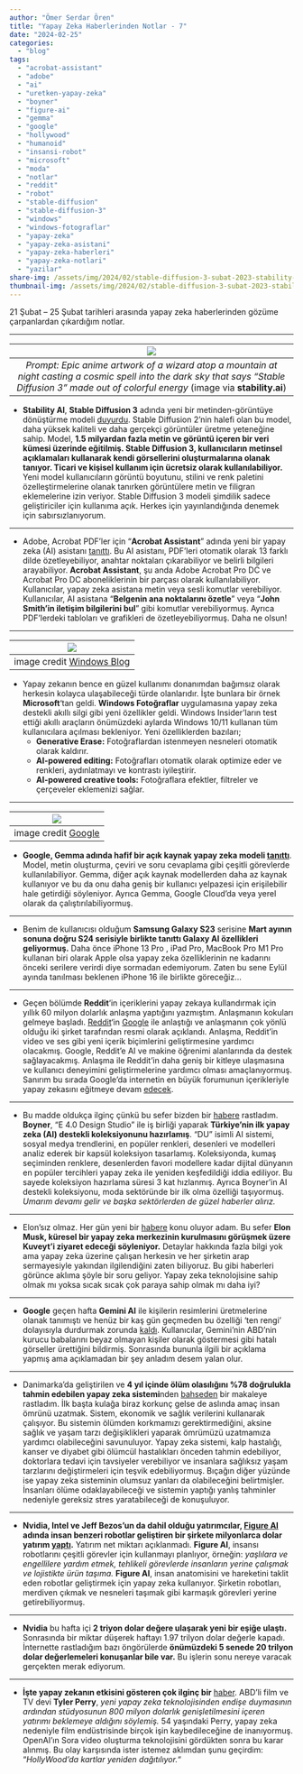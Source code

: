 ```yaml
---
author: "Ömer Serdar Ören"
title: "Yapay Zeka Haberlerinden Notlar - 7"
date: "2024-02-25"
categories: 
  - "blog"
tags: 
  - "acrobat-assistant"
  - "adobe"
  - "ai"
  - "uretken-yapay-zeka"
  - "boyner"
  - "figure-ai"
  - "gemma"
  - "google"
  - "hollywood"
  - "humanoid"
  - "insansi-robot"
  - "microsoft"
  - "moda"
  - "notlar"
  - "reddit"
  - "robot"
  - "stable-diffusion"
  - "stable-diffusion-3"
  - "windows"
  - "windows-fotograflar"
  - "yapay-zeka"
  - "yapay-zeka-asistani"
  - "yapay-zeka-haberleri"
  - "yapay-zeka-notlari"
  - "yazilar"
share-img: /assets/img/2024/02/stable-diffusion-3-subat-2023-stability-ai-news-website-image-1024x585-1.png
thumbnail-img: /assets/img/2024/02/stable-diffusion-3-subat-2023-stability-ai-news-website-image-1024x585-1.png
---
```


21 Şubat – 25 Şubat tarihleri arasında yapay zeka haberlerinden gözüme çarpanlardan çıkardığım notlar.

* * *

| ![](/assets/img/2024/02/stable-diffusion-3-subat-2023-stability-ai-news-website-image-1024x585-1.png) |
|:---:|
| *Prompt: Epic anime artwork of a wizard atop a mountain at night casting a cosmic spell into the dark sky that says “Stable Diffusion 3” made out of colorful energy* (image via **stability.ai**) |

- **Stability AI**, **Stable Diffusion 3** adında yeni bir metinden-görüntüye dönüştürme modeli [duyurdu](https://stability.ai/news/stable-diffusion-3). Stable Diffusion 2’nin halefi olan bu model, daha yüksek kaliteli ve daha gerçekçi görüntüler üretme yeteneğine sahip. Model, **1.5 milyardan fazla metin ve görüntü içeren bir veri kümesi üzerinde eğitilmiş. Stable Diffusion 3, kullanıcıların metinsel açıklamaları kullanarak kendi görsellerini oluşturmalarına olanak tanıyor. Ticari ve kişisel kullanım için ücretsiz olarak kullanılabiliyor.** Yeni model kullanıcıların görüntü boyutunu, stilini ve renk paletini özelleştirmelerine olanak tanırken görüntülere metin ve filigran eklemelerine izin veriyor. Stable Diffusion 3 modeli şimdilik sadece geliştiriciler için kullanıma açık. Herkes için yayınlandığında denemek için sabırsızlanıyorum.

* * *

- Adobe, Acrobat PDF’ler için “**Acrobat Assistant**” adında yeni bir yapay zeka (AI) asistanı [tanıttı](https://news.adobe.com/news/news-details/2024/Adobe-Brings-Conversational-AI-to-Trillions-of-PDFs-with-the-New-AI-Assistant-in-Reader-and-Acrobat/default.aspx). Bu AI asistanı, PDF’leri otomatik olarak 13 farklı dilde özetleyebiliyor, anahtar noktaları çıkarabiliyor ve belirli bilgileri arayabiliyor. **Acrobat Assistant**, şu anda Adobe Acrobat Pro DC ve Acrobat Pro DC aboneliklerinin bir parçası olarak kullanılabiliyor. Kullanıcılar, yapay zeka asistana metin veya sesli komutlar verebiliyor. Kullanıcılar, AI asistana “**Belgenin ana noktalarını özetle**” veya “**John Smith’in iletişim bilgilerini bul**” gibi komutlar verebiliyormuş. Ayrıca PDF’lerdeki tabloları ve grafikleri de özetleyebiliyormuş. Daha ne olsun!

* * *
| ![](/assets/img/2024/02/windows-fotograflar-yapay-zeka-subat-2024-2_photo_generase_marketingblog_01-1024x645-1.gif) |
|:--:|
| image credit [Windows Blog](https://blogs.windows.com/windows-insider/2024/02/22/windows-photos-gets-generative-erase-and-recent-ai-editing-features-now-available-on-arm64-devices-and-windows-10/) |

- Yapay zekanın bence en güzel kullanımı donanımdan bağımsız olarak herkesin kolayca ulaşabileceği türde olanlarıdır. İşte bunlara bir örnek **Microsoft**‘tan geldi. **Windows Fotoğraflar** uygulamasına yapay zeka destekli akıllı silgi gibi yeni özellikler geldi. Windows Insider’ların test ettiği akıllı araçların önümüzdeki aylarda Windows 10/11 kullanan tüm kullanıcılara açılması bekleniyor. Yeni özelliklerden bazıları;
    - **Generative Erase:** Fotoğraflardan istenmeyen nesneleri otomatik olarak kaldırır.
    - **AI-powered editing:** Fotoğrafları otomatik olarak optimize eder ve renkleri, aydınlatmayı ve kontrastı iyileştirir.
    - **AI-powered creative tools:** Fotoğraflara efektler, filtreler ve çerçeveler eklemenizi sağlar.

* * *
| ![](/assets/img/2024/02/google-gemma-subat-2024-karsilastirma-benchmark_chart_new.width-1000.format-1.jpeg) |
|:--:|
| image credit [Google](https://blog.google/technology/developers/gemma-open-models/) |

- **Google, Gemma adında hafif bir açık kaynak yapay zeka modeli [tanıttı](https://blog.google/technology/developers/gemma-open-models/)**. Model, metin oluşturma, çeviri ve soru cevaplama gibi çeşitli görevlerde kullanılabiliyor. Gemma, diğer açık kaynak modellerden daha az kaynak kullanıyor ve bu da onu daha geniş bir kullanıcı yelpazesi için erişilebilir hale getirdiği söyleniyor. Ayrıca Gemma, Google Cloud’da veya yerel olarak da çalıştırılabiliyormuş.

* * *

- Benim de kullanıcısı olduğum **Samsung Galaxy S23** serisine **Mart ayının sonuna doğru S24 serisiyle birlikte tanıttı Galaxy AI özellikleri geliyormuş.** Daha önce iPhone 13 Pro , iPad Pro, MacBook Pro M1 Pro kullanan biri olarak Apple olsa yapay zeka özelliklerinin ne kadarını önceki serilere verirdi diye sormadan edemiyorum. Zaten bu sene Eylül ayında tanılması beklenen iPhone 16 ile birlikte göreceğiz…

* * *

- Geçen bölümde **Reddit**‘in içeriklerini yapay zekaya kullandırmak için yıllık 60 milyon dolarlık anlaşma yaptığını yazmıştım. Anlaşmanın kokuları gelmeye başladı. [Reddit](https://www.redditinc.com/blog/reddit-and-google-expand-partnership)‘in [Google](https://blog.google/inside-google/company-announcements/expanded-reddit-partnership/) ile anlaştığı ve anlaşmanın çok yönlü olduğu iki şirket tarafından resmi olarak açıklandı. Anlaşma, Reddit’in video ve ses gibi yeni içerik biçimlerini geliştirmesine yardımcı olacakmış. Google, Reddit’e AI ve makine öğrenimi alanlarında da destek sağlayacakmış. Anlaşma ile Reddit’in daha geniş bir kitleye ulaşmasına ve kullanıcı deneyimini geliştirmelerine yardımcı olması amaçlanıyormuş. Sanırım bu sırada Google’da internetin en büyük forumunun içerikleriyle yapay zekasını eğitmeye devam [edecek](https://www.cbsnews.com/news/google-reddit-60-million-deal-ai-training/).

* * *

- Bu madde oldukça ilginç çünkü bu sefer bizden bir [habere](https://www.textilegence.com/en/turkiyes-first-artificial-intelligence-supported-collection-from-boyner/) rastladım. **Boyner**, “E 4.0 Design Studio” ile iş birliği yaparak **Türkiye’nin ilk yapay zeka (AI) destekli koleksiyonunu hazırlamış**. “DU” isimli AI sistemi, sosyal medya trendlerini, en popüler renkleri, desenleri ve modelleri analiz ederek bir kapsül koleksiyon tasarlamış. Koleksiyonda, kumaş seçiminden renklere, desenlerden favori modellere kadar dijital dünyanın en popüler tercihleri yapay zeka ile yeniden keşfedildiği iddia ediliyor. Bu sayede koleksiyon hazırlama süresi 3 kat hızlanmış. Ayrıca Boyner’in AI destekli koleksiyonu, moda sektöründe bir ilk olma özelliği taşıyormuş. _Umarım devamı gelir ve başka sektörlerden de güzel haberler alırız._

* * *

- Elon’sız olmaz. Her gün yeni bir [habere](https://www.agenzianova.com/en/news/Elon-Musk-will-visit-Kuwait-to-negotiate-the-creation-of-a-global-center-on-artificial-intelligence/) konu oluyor adam. Bu sefer **Elon Musk, küresel bir yapay zeka merkezinin kurulmasını görüşmek üzere Kuveyt’i ziyaret edeceği söyleniyor.** Detaylar hakkında fazla bilgi yok ama yapay zeka üzerine çalışan herkesin ve her şirketin arap sermayesiyle yakından ilgilendiğini zaten biliyoruz. Bu gibi haberleri görünce aklıma şöyle bir soru geliyor. Yapay zeka teknolojisine sahip olmak mı yoksa sıcak sıcak çok paraya sahip olmak mı daha iyi?

* * *

- **Google** geçen hafta **Gemini AI** ile kişilerin resimlerini üretmelerine olanak tanımıştı ve henüz bir kaş gün geçmeden bu özelliği ‘ten rengi’ dolayısıyla durdurmak zorunda [kaldı](https://www.cnbc.com/2024/02/22/google-pauses-gemini-ai-image-generator-after-inaccuracies.html). Kullanıcılar, Gemini’nin ABD’nin kurucu babalarını beyaz olmayan kişiler olarak göstermesi gibi hatalı görseller ürettiğini bildirmiş. Sonrasında bununla ilgili bir açıklama yapmış ama açıklamadan bir şey anladım desem yalan olur.

* * *

- Danimarka’da geliştirilen ve **4 yıl içinde ölüm olasılığını %78 doğrulukla tahmin edebilen yapay zeka sistemi**nden [bahseden](https://tech.hindustantimes.com/opinion/ai-is-trying-to-predict-your-death-its-not-as-scary-as-it-sounds-71708831714687.html) bir makaleye rastladım. İlk başta kulağa biraz korkunç gelse de aslında amaç insan ömrünü uzatmak. Sistem, ekonomik ve sağlık verilerini kullanarak çalışıyor. Bu sistemin ölümden korkmamızı gerektirmediğini, aksine sağlık ve yaşam tarzı değişiklikleri yaparak ömrümüzü uzatmamıza yardımcı olabileceğini savunuluyor. Yapay zeka sistemi, kalp hastalığı, kanser ve diyabet gibi ölümcül hastalıkları önceden tahmin edebiliyor, doktorlara tedavi için tavsiyeler verebiliyor ve insanlara sağlıksız yaşam tarzlarını değiştirmeleri için teşvik edebiliyormuş. Bıçağın diğer yüzünde ise yapay zeka sisteminin olumsuz yanları da olabileceğini belirtmişler. İnsanları ölüme odaklayabileceği ve sistemin yaptığı yanlış tahminler nedeniyle gereksiz stres yaratabileceği de konuşuluyor.

* * *

- **Nvidia, Intel ve Jeff Bezos’un da dahil olduğu yatırımcılar, [Figure AI](https://www.figure.ai/) adında insan benzeri robotlar geliştiren bir şirkete milyonlarca dolar yatırım [yaptı](https://www.tomshardware.com/tech-industry/artificial-intelligence/nvidia-intel-and-jeff-bezos-invest-millions-in-ai-humanoid-robot-company).** Yatırım net miktarı açıklanmadı. **Figure AI**, insansı robotlarını çeşitli görevler için kullanmayı planlıyor, örneğin: _yaşlılara ve engellilere yardım etmek, tehlikeli görevlerde insanların yerine çalışmak ve lojistikte ürün taşıma._ **Figure AI**, insan anatomisini ve hareketini taklit eden robotlar geliştirmek için yapay zeka kullanıyor. Şirketin robotları, merdiven çıkmak ve nesneleri taşımak gibi karmaşık görevleri yerine getirebiliyormuş.

* * *

- **Nvidia** bu hafta içi **2 triyon dolar değere ulaşarak yeni bir eşiğe ulaştı.** Sonrasında bir miktar düşerek haftayı 1.97 trilyon dolar değerle kapadı. İnternette rastladığım bazı öngörülerde **önümüzdeki 5 senede 20 trilyon dolar değerlemeleri konuşanlar bile var.** Bu işlerin sonu nereye varacak gerçekten merak ediyorum.

* * *

- **İşte yapay zekanın etkisini gösteren çok ilginç bir** [haber](https://www.bbc.com/news/entertainment-arts-68384657). ABD’li film ve TV devi **Tyler Perry**, _yeni yapay zeka teknolojisinden endişe duymasının ardından stüdyosunun 800 milyon dolarlık genişletilmesini içeren yatırımı beklemeye aldığını söylemiş._ 54 yaşındaki Perry, yapay zeka nedeniyle film endüstrisinde birçok işin kaybedileceğine de inanıyormuş. OpenAI’ın Sora video oluşturma teknolojisini gördükten sonra bu karar alınmış. Bu olay karşısında ister istemez aklımdan şunu geçirdim: “_HollyWood’da kartlar yeniden dağıtılıyor._“
